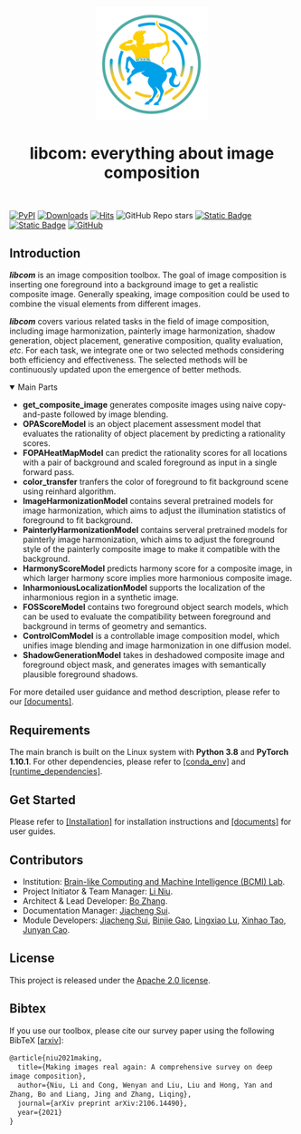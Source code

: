 <div align="center">
</br>
<img src="resources/LOGO.png" width="200" />

</div>

<h1 align="center">libcom: everything about image composition</h1>

</br>

[![PyPI](https://img.shields.io/pypi/v/libcom)](https://pypi.org/project/libcom)
[![Downloads](https://static.pepy.tech/badge/libcom)](https://pepy.tech/project/libcom)
[![Hits](https://hits.sh/github.com/bcmi/libcom.svg?label=views&extraCount=239)](https://hits.sh/github.com/bcmi/libcom/)
![GitHub Repo stars](https://img.shields.io/github/stars/bcmi/libcom)
[![Static Badge](https://img.shields.io/badge/Image%20Composition%20Demo-Green)](https://bcmi.sjtu.edu.cn/home/niuli/demo_image_composition/)
[![Static Badge](https://img.shields.io/badge/survey-arxiv%3A2106.14490-red)](https://arxiv.org/pdf/2106.14490.pdf)
[![GitHub](https://img.shields.io/github/license/bcmi/libcom)](https://github.com/bcmi/libcom/blob/main/LICENSE)

## Introduction
**_libcom_** is an image composition toolbox. The goal of image composition is inserting one foreground into a background image to get a realistic composite image. Generally speaking, image composition could be used to combine the visual elements from different images.

**_libcom_** covers various related tasks in the field of image composition, including image harmonization, painterly image harmonization, shadow generation, object placement, generative composition, quality evaluation, *etc*. For each task, we integrate one or two selected methods considering both efficiency and effectiveness. The selected methods will be continuously updated upon the emergence of better methods. 

<details open>
<summary>Main Parts</summary>

- **get_composite_image** generates composite images using naive copy-and-paste followed by image blending.
- **OPAScoreModel** is an object placement assessment model that evaluates the rationality of object placement by predicting a rationality scores.
- **FOPAHeatMapModel** can predict the rationality scores for all locations with a pair of background and scaled foreground as input in a single forward pass.
- **color_transfer** tranfers the color of foreground to fit background scene using reinhard algorithm.
- **ImageHarmonizationModel** contains several pretrained models for image harmonization, which aims to adjust
the illumination statistics of foreground to fit background.
- **PainterlyHarmonizationModel** contains serveral pretrained models for painterly image harmonization, which aims to adjust the foreground style of the painterly composite image to make it compatible with the background.
- **HarmonyScoreModel** predicts harmony score for a composite image, in which larger harmony score implies more harmonious composite image.
- **InharmoniousLocalizationModel** supports the localization of the inharmonious region in a synthetic image.
- **FOSScoreModel** contains two foreground object search models, which can be used to evaluate the compatibility between foreground and background in terms of geometry and semantics.
- **ControlComModel** is a controllable image composition model, which unifies image blending and image harmonization in one diffusion model. 
- **ShadowGenerationModel** takes in deshadowed composite image and foreground object mask, and generates images with semantically plausible foreground shadows.
</details>

For more detailed user guidance and method description, please refer to our [[documents]](https://libcom.readthedocs.io/en/latest/). 

## Requirements

The main branch is built on the Linux system with **Python 3.8** and **PyTorch 1.10.1**. For other dependencies, please refer to [[conda_env]](requirements/libcom.yaml) and [[runtime_dependencies]](requirements/runtime.txt).

## Get Started
Please refer to [[Installation]](docs/get_started.md) for installation instructions and [[documents]](https://libcom.readthedocs.io/en/latest/) for user guides.

## Contributors
- Institution: [Brain-like Computing and Machine Intelligence (BCMI) Lab](https://bcmi.sjtu.edu.cn/).
- Project Initiator & Team Manager: [Li Niu](https://www.ustcnewly.com/index.html). 
- Architect & Lead Developer: [Bo Zhang](https://bo-zhang-cs.github.io/).   
- Documentation Manager: [Jiacheng Sui](https://github.com/charlessjc).
- Module Developers: [Jiacheng Sui](https://github.com/charlessjc), [Binjie Gao](https://github.com/WhynotHAHA), [Lingxiao Lu](https://github.com/pokaaa), [Xinhao Tao](https://github.com/taoxinhao13), [Junyan Cao](https://github.com/cjy-4).

## License

This project is released under the [Apache 2.0 license](LICENSE).

## Bibtex

If you use our toolbox, please cite our survey paper using the following BibTeX  [[arxiv](https://arxiv.org/pdf/2106.14490.pdf)]:

```
@article{niu2021making,
  title={Making images real again: A comprehensive survey on deep image composition},
  author={Niu, Li and Cong, Wenyan and Liu, Liu and Hong, Yan and Zhang, Bo and Liang, Jing and Zhang, Liqing},
  journal={arXiv preprint arXiv:2106.14490},
  year={2021}
}
```

